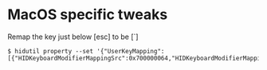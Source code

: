 # MacOS specific tweaks

Remap the key just below [esc] to be [`]
```shell
$ hidutil property --set '{"UserKeyMapping":[{"HIDKeyboardModifierMappingSrc":0x700000064,"HIDKeyboardModifierMappingDst":0x700000035}]}'
```
